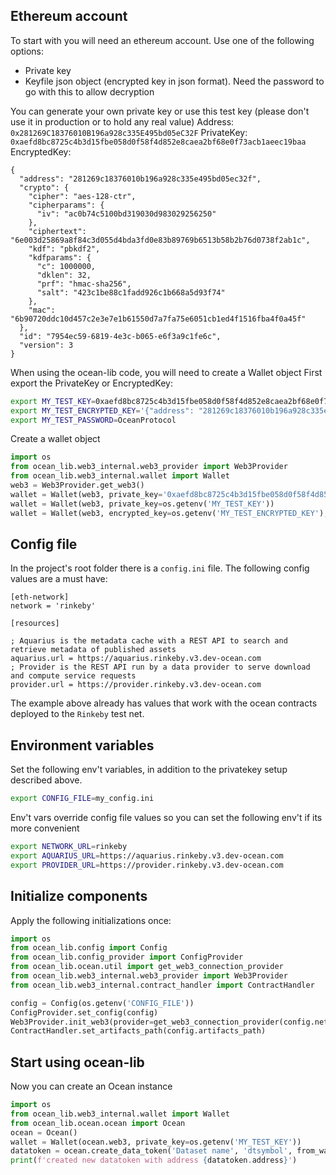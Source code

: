 
## Ethereum account
To start with you will need an ethereum account. Use one of the following options:
- Private key
- Keyfile json object (encrypted key in json format). Need the password to go with this to allow decryption

You can generate your own private key or use this test key (please don't use it in production or to hold any real value) 
Address: `0x281269C18376010B196a928c335E495bd05eC32F`
PrivateKey: `0xaefd8bc8725c4b3d15fbe058d0f58f4d852e8caea2bf68e0f73acb1aeec19baa`
EncryptedKey:
```
{
  "address": "281269c18376010b196a928c335e495bd05ec32f",
  "crypto": {
    "cipher": "aes-128-ctr",
    "cipherparams": {
      "iv": "ac0b74c5100bd319030d983029256250"
    },
    "ciphertext": "6e003d25869a8f84c3d055d4bda3fd0e83b89769b6513b58b2b76d0738f2ab1c",
    "kdf": "pbkdf2",
    "kdfparams": {
      "c": 1000000,
      "dklen": 32,
      "prf": "hmac-sha256",
      "salt": "423c1be88c1fadd926c1b668a5d93f74"
    },
    "mac": "6b90720ddc10d457c2e3e7e1b61550d7a7fa75e6051cb1ed4f1516fba4f0a45f"
  },
  "id": "7954ec59-6819-4e3c-b065-e6f3a9c1fe6c",
  "version": 3
}
```

When using the ocean-lib code, you will need to create a Wallet object
First export the PrivateKey or EncryptedKey:
```bash
export MY_TEST_KEY=0xaefd8bc8725c4b3d15fbe058d0f58f4d852e8caea2bf68e0f73acb1aeec19baa
export MY_TEST_ENCRYPTED_KEY='{"address": "281269c18376010b196a928c335e495bd05ec32f", "crypto": {"cipher": "aes-128-ctr", "cipherparams": {"iv": "ac0b74c5100bd319030d983029256250"}, "ciphertext": "6e003d25869a8f84c3d055d4bda3fd0e83b89769b6513b58b2b76d0738f2ab1c", "kdf": "pbkdf2", "kdfparams": {"c": 1000000, "dklen": 32, "prf": "hmac-sha256", "salt": "423c1be88c1fadd926c1b668a5d93f74"}, "mac": "6b90720ddc10d457c2e3e7e1b61550d7a7fa75e6051cb1ed4f1516fba4f0a45f"}, "id": "7954ec59-6819-4e3c-b065-e6f3a9c1fe6c", "version": 3}'
export MY_TEST_PASSWORD=OceanProtocol

```

Create a wallet object
```python
import os
from ocean_lib.web3_internal.web3_provider import Web3Provider
from ocean_lib.web3_internal.wallet import Wallet
web3 = Web3Provider.get_web3()
wallet = Wallet(web3, private_key='0xaefd8bc8725c4b3d15fbe058d0f58f4d852e8caea2bf68e0f73acb1aeec19baa')
wallet = Wallet(web3, private_key=os.getenv('MY_TEST_KEY'))
wallet = Wallet(web3, encrypted_key=os.getenv('MY_TEST_ENCRYPTED_KEY'), password=os.getenv('MY_TEST_PASSWORD'))

```

## Config file
In the project's root folder there is a `config.ini` file. The following config values are a must have:
```
[eth-network]
network = 'rinkeby'

[resources]

; Aquarius is the metadata cache with a REST API to search and retrieve metadata of published assets
aquarius.url = https://aquarius.rinkeby.v3.dev-ocean.com
; Provider is the REST API run by a data provider to serve download and compute service requests
provider.url = https://provider.rinkeby.v3.dev-ocean.com

```

The example above already has values that work with the ocean contracts deployed to the `Rinkeby` test net.

## Environment variables

Set the following env't variables, in addition to the privatekey setup described above.
```bash
export CONFIG_FILE=my_config.ini
```
Env't vars override config file values so you can set the following env't if its more convenient
```bash
export NETWORK_URL=rinkeby
export AQUARIUS_URL=https://aquarius.rinkeby.v3.dev-ocean.com
export PROVIDER_URL=https://provider.rinkeby.v3.dev-ocean.com

```

## Initialize components
Apply the following initializations once:
```python
import os
from ocean_lib.config import Config
from ocean_lib.config_provider import ConfigProvider
from ocean_lib.ocean.util import get_web3_connection_provider
from ocean_lib.web3_internal.web3_provider import Web3Provider
from ocean_lib.web3_internal.contract_handler import ContractHandler

config = Config(os.getenv('CONFIG_FILE'))
ConfigProvider.set_config(config)
Web3Provider.init_web3(provider=get_web3_connection_provider(config.network_url))
ContractHandler.set_artifacts_path(config.artifacts_path)

```

## Start using ocean-lib
Now you can create an Ocean instance
```python
import os
from ocean_lib.web3_internal.wallet import Wallet
from ocean_lib.ocean.ocean import Ocean
ocean = Ocean()
wallet = Wallet(ocean.web3, private_key=os.getenv('MY_TEST_KEY'))
datatoken = ocean.create_data_token('Dataset name', 'dtsymbol', from_wallet=wallet)
print(f'created new datatoken with address {datatoken.address}')

``` 
